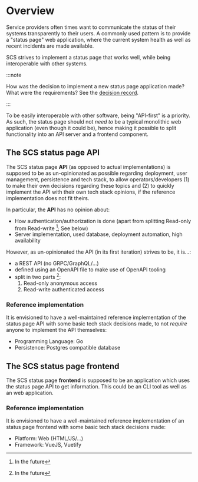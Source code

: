 # Overview

Service providers often times want to communicate the status of their systems transparently to their users.
A commonly used pattern is to provide a "status page" web application, where the current system health as well as recent incidents are made available.

SCS strives to implement a status page that works well, while being interoperable with other systems.

:::note

How was the decision to implement a new status page application made? What were the requirements? See the [decision record](https://github.com/SovereignCloudStack/standards/blob/1fb174da1ee906f0da6a8bbefbd3d95884df5669/Standards/scs-0400-v1-status-page-create-decision.md).

:::

To be easily interoperable with other software, being "API-first" is a priority.
As such, the status page should not _need to_ be a typical monolithic web application (even though it could be), hence making it possible to split functionality into an API server and a frontend component.

## The SCS status page **API**

The SCS status page **API** (as opposed to actual implementations) is supposed to be as un-opinionated as possible regarding deployment, user management, persistence and tech stack, to allow operators/developers (1) to make their own decisions regarding these topics and (2) to quickly implement the API with their own tech stack opinions, if the reference implementation does not fit theirs.

In particular, the **API** has no opinion about:

- How authentication/authorization is done (apart from splitting Read-only from Read-write [^1]; See below)
- Server implementation, used database, deployment automation, high availability

However, as un-opinionated the API (in its first iteration) strives to be, it is...:

- a REST API (no GRPC/GraphQL/...)
- defined using an OpenAPI file to make use of OpenAPI tooling
- split in two parts [^1]:
  1. Read-only anonymous access
  2. Read-write authenticated access

[^1]: In the future

### Reference implementation

It is envisioned to have a well-maintained reference implementation of the status page API with some basic tech stack decisions made, to not _require_ anyone to implement the API themselves:

- Programming Language: Go
- Persistence: Postgres compatible database

## The SCS status page **frontend**

The SCS status page **frontend** is supposed to be an application which uses the status page API to get information. This could be an CLI tool as well as an web application.

### Reference implementation

It is envisioned to have a well-maintained reference implementation of an status page frontend with some basic tech stack decisions made:

- Platform: Web (HTML/JS/...)
- Framework: VueJS, Vuetify
